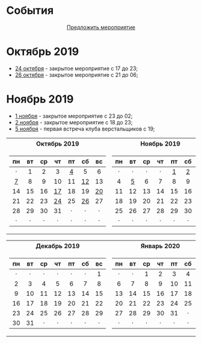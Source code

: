 # События

<center><a href="https://github.com/in100gramm/events/issues/new?assignees=Realetive&labels=&template=-----------------.md&title=%D0%9D%D0%B0%D0%B7%D0%B2%D0%B0%D0%BD%D0%B8%D0%B5+%D0%BC%D0%B5%D1%80%D0%BE%D0%BF%D1%80%D0%B8%D1%8F%D1%82%D0%B8%D1%8F">Предложить мероприятие</a></center>

# Октябрь 2019

- [24 октября](/events/2019/10/2019.10.24.md) - закрытое мероприятие c 17 до 23;
- [26 октября](/events/2019/10/2019.10.26.md) - закрытое мероприятие c 21 до 06;

# Ноябрь 2019

- [1 ноября](/events/2019/11/2019.11.01.md) - закрытое мероприятие c 23 до 02;
- [2 ноября](/events/2019/11/2019.11.02.md) - закрытое мероприятие c 18 до 23;
- [5 ноября](/events/2019/11/2019.11.05.md) - первая встреча клуба верстальщиков с 19;

<table>
<tr>
  <th>Октябрь 2019</th>
  <th>Ноябрь 2019</th>
</tr>
<tr>
  <td>
  
| пн | вт | ср | чт | пт | сб | вс |
|:--:|:--:|:--:|:--:|:--:|:--:|:--:|
|  · |  1 |  2 |  3 |  [4](/events/2019/10/2019.10.04.md) |  5 |  6 |
| [7](/events/2019/10/2019.10.07.md)|  8 |  9 | 10 | 11 | [12](/events/2019/10/2019.10.12.md) | 13 |
| 14 | 15 | 16 | [17](/events/2019/10/2019.10.17.md) | 18 | 19 | [20](/events/2019/10/2019.10.20.md) |
| 21 | 22 | 23 | [24](/events/2019/10/2019.10.24.md) | 25 | [26](/events/2019/10/2019.10.26.md) | 27 |
| 28 | 29 | 30 | 31 |  · |  · |  · |
|  · |  · |  · |  · |  · |  · |  · |

  </td>
  <td>
  
| пн | вт | ср | чт | пт | сб | вс |
|:--:|:--:|:--:|:--:|:--:|:--:|:--:|
|  · |  · |  · |  · |  [1](/events/2019/10/2019.11.01.md) |  [2](/events/2019/10/2019.11.02.md) |  3 |
|  4 |  [5](/events/2019/10/2019.11.05.md) |  6 |  7 |  8 |  9 | 10 |
| 11 | 12 | 13 | 14 | 15 | 16 | 17 |
| 18 | 19 | 20 | 21 | 22 | 23 | 24 |
| 25 | 26 | 27 | 28 | 29 | 30 |  · |
|  · |  · |  · |  · |  · |  · |  · |

  </td>
</tr>
</table>

<table>
<tr>
  <th>Декабрь 2019</th>
  <th>Январь 2020</th>
</tr>
<tr>
  <td>
  
| пн | вт | ср | чт | пт | сб | вс |
|:--:|:--:|:--:|:--:|:--:|:--:|:--:|
|  · |  · |  · |  · |  · |  · |  1 |
|  2 |  3 |  4 |  5 |  6 |  7 |  8 |
|  9 | 10 | 11 | 12 | 13 | 14 | 15 |
| 16 | 17 | 18 | 19 | 20 | 21 | 22 |
| 23 | 24 | 25 | 26 | 27 | 28 | 29 |
| 30 | 31 |  · |  · |  · |  · |  · |

  </td>
  <td>
  
| пн | вт | ср | чт | пт | сб | вс |
|:--:|:--:|:--:|:--:|:--:|:--:|:--:|
|  · |  · |  1 |  2 |  3 |  4 |  5 |
|  6 |  7 |  8 |  9 | 10 | 11 | 12 |
| 13 | 14 | 15 | 16 | 17 | 18 | 19 |
| 20 | 21 | 22 | 23 | 24 | 25 | 26 |
| 27 | 28 | 29 | 30 | 31 |  · |  · |
|  · |  · |  · |  · |  · |  · |  · |
  </td>
</tr>
</table>

